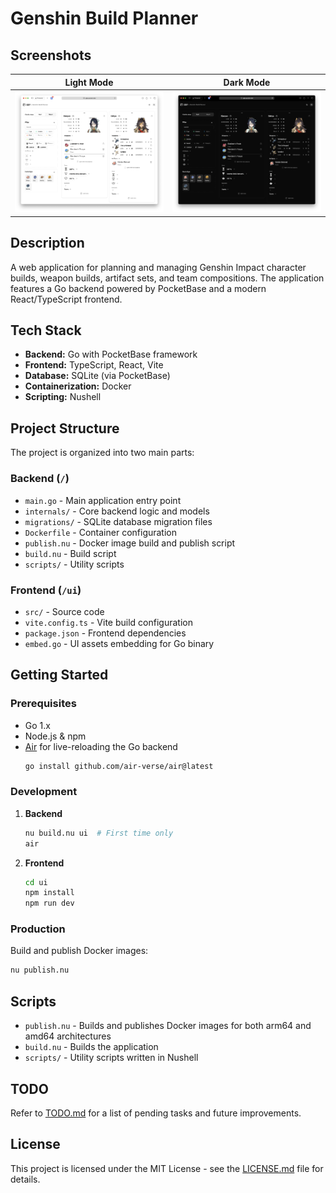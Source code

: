 # Genshin Build Planner

## Screenshots

| Light Mode                                | Dark Mode                               |
| ----------------------------------------- | --------------------------------------- |
| ![Light Mode](screenshots/light-mode.png) | ![Dark Mode](screenshots/dark-mode.png) |

## Description

A web application for planning and managing Genshin Impact character builds, weapon builds, artifact sets, and team compositions. The application features a Go backend powered by PocketBase and a modern React/TypeScript frontend.

## Tech Stack

* **Backend:** Go with PocketBase framework
* **Frontend:** TypeScript, React, Vite
* **Database:** SQLite (via PocketBase)
* **Containerization:** Docker
* **Scripting:** Nushell

## Project Structure

The project is organized into two main parts:

### Backend (`/`)

* `main.go` - Main application entry point
* `internals/` - Core backend logic and models
* `migrations/` - SQLite database migration files
* `Dockerfile` - Container configuration
* `publish.nu` - Docker image build and publish script
* `build.nu` - Build script
* `scripts/` - Utility scripts

### Frontend (`/ui`)

* `src/` - Source code
* `vite.config.ts` - Vite build configuration
* `package.json` - Frontend dependencies
* `embed.go` - UI assets embedding for Go binary

## Getting Started

### Prerequisites

* Go 1.x
* Node.js & npm
* [Air](https://github.com/air-verse/air) for live-reloading the Go backend
  ```bash
  go install github.com/air-verse/air@latest
  ```

### Development

1. **Backend**
   ```bash
   nu build.nu ui  # First time only
   air
   ```

2. **Frontend**
   ```bash
   cd ui
   npm install
   npm run dev
   ```

### Production

Build and publish Docker images:
```bash
nu publish.nu
```

## Scripts

* `publish.nu` - Builds and publishes Docker images for both arm64 and amd64 architectures
* `build.nu` - Builds the application
* `scripts/` - Utility scripts written in Nushell

## TODO

Refer to [TODO.md](TODO.md) for a list of pending tasks and future improvements.

## License

This project is licensed under the MIT License - see the [LICENSE.md](LICENSE.md) file for details.
